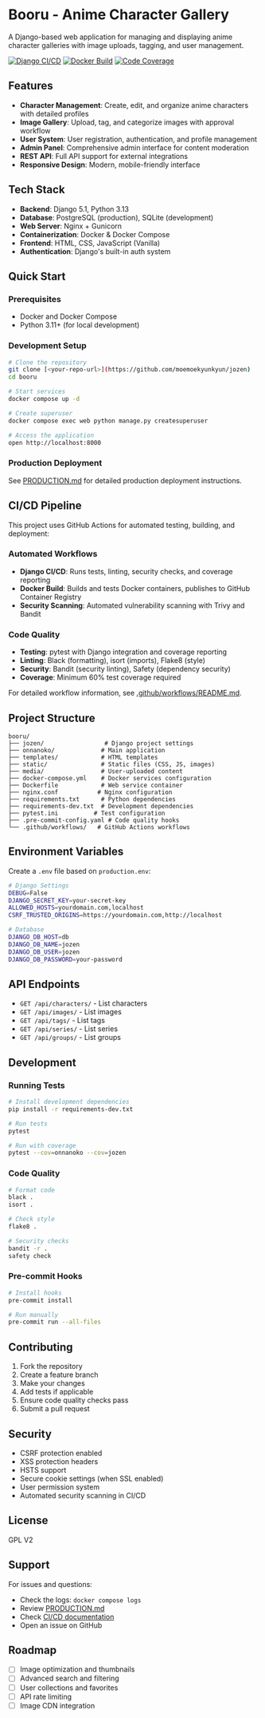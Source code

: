 # Booru - Anime Character Gallery

A Django-based web application for managing and displaying anime character galleries with image uploads, tagging, and user management.

[![Django CI/CD](https://github.com/moemoekyunkyun/Jozen/workflows/Django%20CI%2FCD/badge.svg)](https://github.com/moemoekyunkyun/Jozen/actions/workflows/django.yml)
[![Docker Build](https://github.com/moemoekyunkyun/Jozen/workflows/Docker%20Build%20and%20Test/badge.svg)](https://github.com/moemoekyunkyun/Jozen/actions/workflows/docker.yml)
[![Code Coverage](https://codecov.io/gh/moemoekyunkyun/Jozen/branch/main/graph/badge.svg)](https://codecov.io/gh/moemoekyunkyun/Jozen)

## Features

- **Character Management**: Create, edit, and organize anime characters with detailed profiles
- **Image Gallery**: Upload, tag, and categorize images with approval workflow
- **User System**: User registration, authentication, and profile management
- **Admin Panel**: Comprehensive admin interface for content moderation
- **REST API**: Full API support for external integrations
- **Responsive Design**: Modern, mobile-friendly interface

## Tech Stack

- **Backend**: Django 5.1, Python 3.13
- **Database**: PostgreSQL (production), SQLite (development)
- **Web Server**: Nginx + Gunicorn
- **Containerization**: Docker & Docker Compose
- **Frontend**: HTML, CSS, JavaScript (Vanilla)
- **Authentication**: Django's built-in auth system

## Quick Start

### Prerequisites
- Docker and Docker Compose
- Python 3.11+ (for local development)

### Development Setup
```bash
# Clone the repository
git clone [<your-repo-url>](https://github.com/moemoekyunkyun/jozen)
cd booru

# Start services
docker compose up -d

# Create superuser
docker compose exec web python manage.py createsuperuser

# Access the application
open http://localhost:8000
```

### Production Deployment
See [PRODUCTION.md](PRODUCTION.md) for detailed production deployment instructions.

## CI/CD Pipeline

This project uses GitHub Actions for automated testing, building, and deployment:

### Automated Workflows
- **Django CI/CD**: Runs tests, linting, security checks, and coverage reporting
- **Docker Build**: Builds and tests Docker containers, publishes to GitHub Container Registry
- **Security Scanning**: Automated vulnerability scanning with Trivy and Bandit

### Code Quality
- **Testing**: pytest with Django integration and coverage reporting
- **Linting**: Black (formatting), isort (imports), Flake8 (style)
- **Security**: Bandit (security linting), Safety (dependency security)
- **Coverage**: Minimum 60% test coverage required

For detailed workflow information, see [.github/workflows/README.md](.github/workflows/README.md).

## Project Structure

```
booru/
├── jozen/                 # Django project settings
├── onnanoko/             # Main application
├── templates/            # HTML templates
├── static/               # Static files (CSS, JS, images)
├── media/                # User-uploaded content
├── docker-compose.yml    # Docker services configuration
├── Dockerfile            # Web service container
├── nginx.conf           # Nginx configuration
├── requirements.txt      # Python dependencies
├── requirements-dev.txt  # Development dependencies
├── pytest.ini          # Test configuration
├── .pre-commit-config.yaml # Code quality hooks
└── .github/workflows/   # GitHub Actions workflows
```

## Environment Variables

Create a `.env` file based on `production.env`:

```bash
# Django Settings
DEBUG=False
DJANGO_SECRET_KEY=your-secret-key
ALLOWED_HOSTS=yourdomain.com,localhost
CSRF_TRUSTED_ORIGINS=https://yourdomain.com,http://localhost

# Database
DJANGO_DB_HOST=db
DJANGO_DB_NAME=jozen
DJANGO_DB_USER=jozen
DJANGO_DB_PASSWORD=your-password
```

## API Endpoints

- `GET /api/characters/` - List characters
- `GET /api/images/` - List images
- `GET /api/tags/` - List tags
- `GET /api/series/` - List series
- `GET /api/groups/` - List groups

## Development

### Running Tests
```bash
# Install development dependencies
pip install -r requirements-dev.txt

# Run tests
pytest

# Run with coverage
pytest --cov=onnanoko --cov=jozen
```

### Code Quality
```bash
# Format code
black .
isort .

# Check style
flake8 .

# Security checks
bandit -r .
safety check
```

### Pre-commit Hooks
```bash
# Install hooks
pre-commit install

# Run manually
pre-commit run --all-files
```

## Contributing

1. Fork the repository
2. Create a feature branch
3. Make your changes
4. Add tests if applicable
5. Ensure code quality checks pass
6. Submit a pull request

## Security

- CSRF protection enabled
- XSS protection headers
- HSTS support
- Secure cookie settings (when SSL enabled)
- User permission system
- Automated security scanning in CI/CD

## License

GPL V2

## Support

For issues and questions:
- Check the logs: `docker compose logs`
- Review [PRODUCTION.md](PRODUCTION.md)
- Check [CI/CD documentation](.github/workflows/README.md)
- Open an issue on GitHub

## Roadmap

- [ ] Image optimization and thumbnails
- [ ] Advanced search and filtering
- [ ] User collections and favorites
- [ ] API rate limiting
- [ ] Image CDN integration
